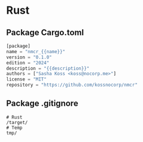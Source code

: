 # Rust

## Package Cargo.toml

```rust
[package]
name = "nmcr_{{name}}"
version = "0.1.0"
edition = "2024"
description = "{{description}}"
authors = ["Sasha Koss <koss@nocorp.me>"]
license = "MIT"
repository = "https://github.com/kossnocorp/nmcr"
```

## Package .gitignore

```.gitignore
# Rust
/target/
# Temp
tmp/
```
